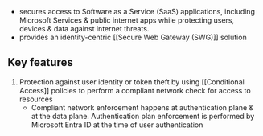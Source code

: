 - secures access to Software as a Service (SaaS) applications, including Microsoft Services & public internet apps while protecting users, devices & data against internet threats.
- provides an identity-centric [[Secure Web Gateway (SWG)]] solution
## Key features
1. Protection against user identity or token theft by using [[Conditional Access]] policies to perform a compliant network check for access to resources
	- Compliant network enforcement happens at authentication plane & at the data plane. Authentication plan enforcement is performed by Microsoft Entra ID at the time of user authentication
